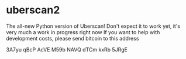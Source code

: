 # uberscan2
The all-new Python version of Uberscan!
Don't expect it to work yet, it's very much a work in progress right now
If you want to help with development costs, please send bitcoin to this address

3A7yu qBcP AcVE M59b NAVQ dTCm kxRb 5JRgE
